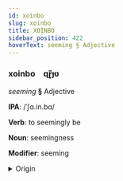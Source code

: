 ```yaml
---
id: xoinbo
slug: xoinbo
title: XOİNBO
sidebar_position: 422
hoverText: seeming § Adjective
---
```


### xoinbo&emsp;<span kind="abugida">ɋɽ̃ɟʋ</span>

*seeming* **§** Adjective

**IPA**: /ˈʃɑ.in.bɑ/

**Verb**: to seemingly be

**Noun**: seemingness

**Modifier**: seeming

<details>
    <summary>Origin</summary>
    German scheinbar [ˈsynəs]<br/>
    <em>Germanic Language Family</em>
</details>